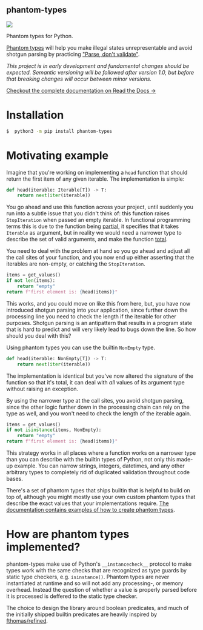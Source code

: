 phantom-types
-------------

[![](https://github.com/antonagestam/phantom-types/workflows/CI/badge.svg)][ci]

Phantom types for Python.

[Phantom types][ghosts] will help you make illegal states unrepresentable and avoid
shotgun parsing by practicing ["Parse, don't validate"][parse].

_This project is in early development and fundamental changes should be expected.
Semantic versioning will be followed after version 1.0, but before that breaking changes
will occur between minor versions._

[Checkout the complete documentation on Read the Docs →][docs]

Installation
============

```bash
$  python3 -m pip install phantom-types
```

Motivating example
==================

Imagine that you're working on implementing a `head` function that should return the
first item of any given iterable. The implementation is simple:

```python
def head(iterable: Iterable[T]) -> T:
    return next(iter(iterable))
```

You go ahead and use this function across your project, until suddenly you run into a
subtle issue that you didn't think of: this function raises `StopIteration` when passed
an empty iterable. In functional programming terms this is due to the function being
[partial][totality], it specifies that it takes `Iterable` as argument, but in reality
we would need a narrower type to describe the set of valid arguments, and make the
function [total][totality].

You need to deal with the problem at hand so you go ahead and adjust all the call sites
of your function, and you now end up either asserting that the iterables are non-empty,
or catching the `StopIteration`.

```python
items = get_values()
if not len(items):
    return "empty"
return f"first element is: {head(items)}"
```

This works, and you could move on like this from here, but, you have now introduced
shotgun parsing into your application, since further down the processing line you need
to check the length if the iterable for other purposes. Shotgun parsing is an
antipattern that results in a program state that is hard to predict and will very likely
lead to bugs down the line. So how should you deal with this?

Using phantom types you can use the builtin `NonEmpty` type.

```python
def head(iterable: NonEmpty[T]) -> T:
    return next(iter(iterable))
```

The implementation is identical but you've now altered the signature of the function so
that it's total, it can deal with _all_ values of its argument type without raising an
exception.

By using the narrower type at the call sites, you avoid shotgun parsing, since the other
logic further down in the processing chain can rely on the type as well, and you won't
need to check the length of the iterable again.

```python
items = get_values()
if not isinstance(items, NonEmpty):
    return "empty"
return f"first element is: {head(items)}"
```

This strategy works in all places where a function works on a narrower type than you can
describe with the builtin types of Python, not only this made-up example. You can narrow
strings, integers, datetimes, and any other arbitrary types to completely rid of
duplicated validation throughout code bases.

There's a set of phantom types that ships builtin that is helpful to build on top of,
although you might mostly use your own custom phantom types that describe the exact
values that your implementations require. [The documentation contains examples of how to
create phantom types][docs].

How are phantom types implemented?
==================================

phantom-types make use of Python's `__instancecheck__` protocol to make types work with
the same checks that are recognized as type guards by static type checkers, e.g.
`isinstance()`. Phantom types are never instantiated at runtime and so will not add any
processing-, or memory overhead. Instead the question of whether a value is properly
parsed before it is processed is deffered to the static type checker.

The choice to design the library around boolean predicates, and much of the initially
shipped builtin predicates are heavily inspired by [fthomas/refined][refined].

[docs]: https://phantom-types.readthedocs.io/en/stable/
[parse]: https://lexi-lambda.github.io/blog/2019/11/05/parse-don-t-validate/
[ghosts]: https://kataskeue.com/gdp.pdf
[refined]: https://github.com/fthomas/refined
[totality]: https://en.wikipedia.org/wiki/Total_functional_programming
[ci]: https://github.com/antonagestam/phantom-types/actions?query=workflow%3ACI
